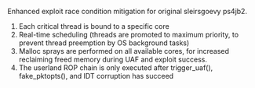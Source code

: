 Enhanced exploit race condition mitigation for original sleirsgoevy ps4jb2.

1) Each critical thread is bound to a specific core 
2) Real-time scheduling (threads are promoted to maximum priority, to prevent thread preemption by OS background tasks)
3) Malloc sprays are performed on all available cores, for increased reclaiming freed memory during UAF and exploit success.
4) The userland ROP chain is only executed after trigger_uaf(), fake_pktopts(), and IDT corruption has succeed 
